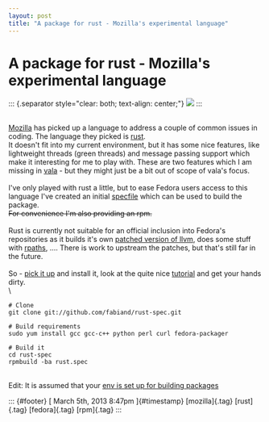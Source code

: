 ```yaml
---
layout: post
title: "A package for rust - Mozilla's experimental language"
---
```



A package for rust - Mozilla\'s experimental language
=====================================================

::: {.separator style="clear: both; text-align: center;"}
[![](http://www.rust-lang.org/logos/rust-logo-128x128-blk.png)](http://www.rust-lang.org/logos/rust-logo-128x128-blk.png)
:::

\
[Mozilla](http://www.mozilla.org/) has picked up a language to address a
couple of common issues in coding. The language they picked is
[rust](http://www.rust-lang.org/).\
It doesn't fit into my current environment, but it has some nice
features, like lightweight threads (green threads) and message passing
support which make it interesting for me to play with. These are two
features which I am missing in [vala](http://www.vala-project.org/) -
but they might just be a bit out of scope of vala's focus.\
\
I've only played with rust a little, but to ease Fedora users access to
this language I've created an initial
[specfile](https://github.com/fabiand/rust-spec/blob/master/rust.spec)
which can be used to build the package.\
~~For convenience I'm also providing an rpm.~~\
\
Rust is currently not suitable for an official inclusion into Fedora's
repositories as it builds it's own [patched version of
llvm](https://github.com/mozilla/rust/issues/4259), does some stuff with
[rpaths](https://github.com/mozilla/rust/issues/5219), .... There is
work to upstream the patches, but that's still far in the future.\
\
So - [pick it up](https://github.com/fabiand/rust-spec) and install it,
look at the quite nice
[tutorial](http://doc.rust-lang.org/doc/tutorial.html) and get your
hands dirty.\
\

    # Clone
    git clone git://github.com/fabiand/rust-spec.git

    # Build requirements
    sudo yum install gcc gcc-c++ python perl curl fedora-packager

    # Build it
    cd rust-spec
    rpmbuild -ba rust.spec

\
Edit: It is assumed that your [env is set up for building
packages](https://fedoraproject.org/wiki/How_to_create_an_RPM_package)

::: {#footer}
[ March 5th, 2013 8:47pm ]{#timestamp} [mozilla]{.tag} [rust]{.tag}
[fedora]{.tag} [rpm]{.tag}
:::
